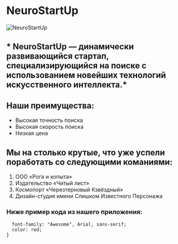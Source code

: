 # **NeuroStartUp** 

![NeuroStartUp](1_self/logo.png)

## * **NeuroStartUp** — динамически развивающийся стартап, специализирующийся на поиске с использованием новейших технологий искусственного интеллекта.*

## **Наши преимущества:**
* Высокая точность поиска
* Высокая скорость поиска
* Низкая цена

## Мы на столько крутые, что уже успели поработать со **следующими команиями:**
1. ООО «Рога и копыта»
2. Издательство «Читый лист»
3. Космопорт «Черезтерновый Кзвёздный»
4. Дизайн-студия имени Слишком Известного Персонажа

### Ниже пример кода из нашего приложения:
``` .selector {
  font-family: "Awesome", Arial, sans-serif;
  color: red;
}
```
